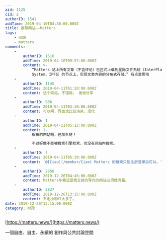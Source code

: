 ```yaml
---
aid: 1125
cid: 2
authorID: 1541
addTime: 2019-04-10T04:30:00.000Z
title: 推荐网站——Matters
tags:
    - 网站
    - matters
comments:
    -
        authorID: 1616
        addTime: 2019-04-10T09:57:00.000Z
        content: >-
            “Matters 站上所有文章（不含评论）已正式上载到星际文件系统（InterPlanetary File
            System，IPFS）的节点上，实现文章内容的分布式存储。” 有点意思哈
    -
        authorID: 1145
        addTime: 2019-04-11T01:20:00.000Z
        content: 这个网站，不错哦， 谢谢分享
    -
        authorID: 986
        addTime: 2019-04-11T03:30:00.000Z
        content: 可以啊，界面也比较清爽，现代
    -
        authorID: 1
        addTime: 2019-04-11T05:12:00.000Z
        content: |-
            很棒的网站啊，已加外链！

            不过好像不能被搜索引擎检索，也没有网站内搜索。
    -
        authorID: 3
        addTime: 2019-04-11T05:29:00.000Z
        content: '@[Ciao](/member/Ciao) Matters 的搜索只能注册登录后可以。'
    -
        authorID: 2850
        addTime: 2019-12-26T04:45:00.000Z
        content: Matters毕竟还是商业目的导向的网站必须做流量。
    -
        authorID: 2837
        addTime: 2019-12-26T13:15:00.000Z
        content: 五毛小粉红太多了。
date: 2019-12-26T13:15:00.000Z
category: 时政
---
```


[https://matters.news/](https://matters.news/)

一個自由、自主、永續的 創作與公共討論空間

